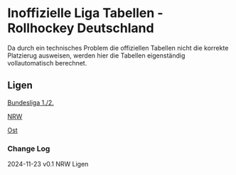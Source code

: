 # Inoffizielle Liga Tabellen - Rollhockey Deutschland

Da durch ein technisches Problem die offiziellen Tabellen nicht die korrekte Platzierug ausweisen, werden hier die Tabellen eigenständig vollautomatisch berechnet.

## Ligen

[Bundesliga 1./2.](./bundesliga.md)

[NRW](./nrw.md)

[Ost](./ost.md)

### Change Log
2024-11-23 v0.1 NRW Ligen